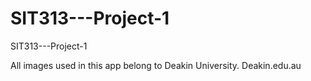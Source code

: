 # SIT313---Project-1
SIT313---Project-1

All images used in this app belong to Deakin University. Deakin.edu.au
